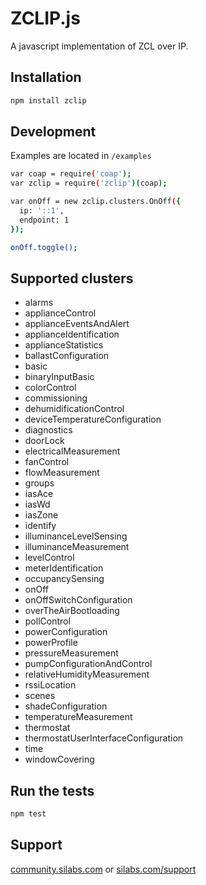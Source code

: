 # ZCLIP.js

A javascript implementation of ZCL over IP.

## Installation

```sh
npm install zclip
```

## Development

Examples are located in `/examples`

```sh
var coap = require('coap');
var zclip = require('zclip')(coap);

var onOff = new zclip.clusters.OnOff({
  ip: '::1',
  endpoint: 1
});

onOff.toggle();
```

## Supported clusters

- alarms
- applianceControl
- applianceEventsAndAlert
- applianceIdentification
- applianceStatistics
- ballastConfiguration
- basic
- binaryInputBasic
- colorControl
- commissioning
- dehumidificationControl
- deviceTemperatureConfiguration
- diagnostics
- doorLock
- electricalMeasurement
- fanControl
- flowMeasurement
- groups
- iasAce
- iasWd
- iasZone
- identify
- illuminanceLevelSensing
- illuminanceMeasurement
- levelControl
- meterIdentification
- occupancySensing
- onOff
- onOffSwitchConfiguration
- overTheAirBootloading
- pollControl
- powerConfiguration
- powerProfile
- pressureMeasurement
- pumpConfigurationAndControl
- relativeHumidityMeasurement
- rssiLocation
- scenes
- shadeConfiguration
- temperatureMeasurement
- thermostat
- thermostatUserInterfaceConfiguration
- time
- windowCovering

## Run the tests

```sh
npm test
```

## Support

[community.silabs.com](https://www.silabs.com/community) or [silabs.com/support](https://www.silabs.com/support)

